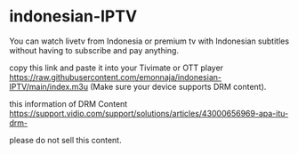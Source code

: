 # indonesian-IPTV

You can watch livetv from Indonesia or premium tv with Indonesian subtitles without having to subscribe and pay anything.

copy this link and paste it into your Tivimate or OTT player 
https://raw.githubusercontent.com/emonnaja/indonesian-IPTV/main/index.m3u
(Make sure your device supports DRM content).

this information of DRM Content
https://support.vidio.com/support/solutions/articles/43000656969-apa-itu-drm-

please do not sell this content.
